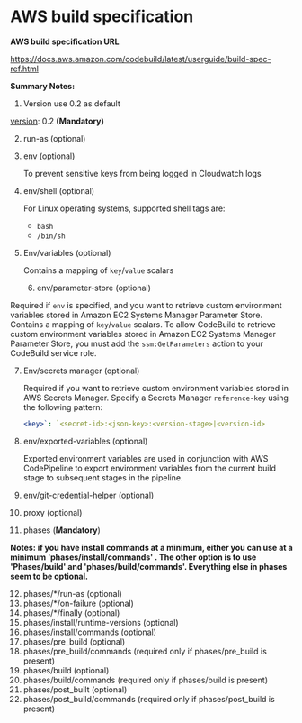 # **AWS build specification**

**AWS build specification URL**

https://docs.aws.amazon.com/codebuild/latest/userguide/build-spec-ref.html

**Summary Notes:**

1. Version use 0.2 as default

[version](https://docs.aws.amazon.com/codebuild/latest/userguide/build-spec-ref.html#build-spec.version): 0.2 **(Mandatory)**

2. run-as (optional)

3. env (optional)

   To prevent sensitive keys from being logged in Cloudwatch logs

4. env/shell (optional)

   For Linux operating systems, supported shell tags are:

   - `bash`
   - `/bin/sh`

5. Env/variables (optional)

   Contains a mapping of `key`/`value` scalars

   6. env/parameter-store (optional)

Required if `env` is specified, and you want to retrieve custom environment variables stored in Amazon EC2 Systems Manager Parameter Store. Contains a mapping of `key`/`value` scalars. To allow CodeBuild to retrieve custom environment variables stored in Amazon EC2 Systems Manager Parameter Store, you must add the `ssm:GetParameters` action to your CodeBuild service role.

7. Env/secrets manager (optional)

   Required if you want to retrieve custom environment variables stored in AWS Secrets Manager. Specify a Secrets Manager `reference-key` using the following pattern:

   ```yaml
   <key>`: `<secret-id>:<json-key>:<version-stage>|<version-id>
   ```

8. env/exported-variables (optional)

   Exported environment variables are used in conjunction with AWS CodePipeline to export environment variables from the current build stage to subsequent stages in the pipeline. 

9. env/git-credential-helper (optional)

10. proxy (optional)

11. phases (**Mandatory**)

**Notes: if you have install commands at a minimum, either you can use at a minimum 'phases/install/commands' . The other option is to use 'Phases/build' and 'phases/build/commands'. Everything else in phases seem to be optional.**

12. phases/*/run-as (optional)
13. phases/*/on-failure (optional)
14. phases/*/finally (optional)
15. phases/install/runtime-versions (optional)
16. phases/install/commands (optional)
17. phases/pre_build (optional)
18. phases/pre_build/commands (required only if phases/pre_build is present)
19. phases/build (optional)
20. phases/build/commands (required only if phases/build is present)
21. phases/post_built (optional)
22. phases/post_build/commands (required only if phases/post_build is present)
